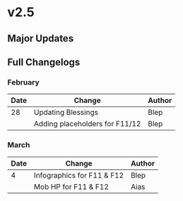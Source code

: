 # v2.5

## Major Updates



## Full Changelogs

### February

| Date | Change                         | Author |
| ---- | ------------------------------ | ------ |
| 28   | Updating Blessings             | Blep   |
|      | Adding placeholders for F11/12 | Blep   |

### March

| Date | Change                     | Author |
| ---- | -------------------------- | ------ |
| 4    | Infographics for F11 & F12 | Blep   |
|      | Mob HP for F11 & F12       | Aias   |

